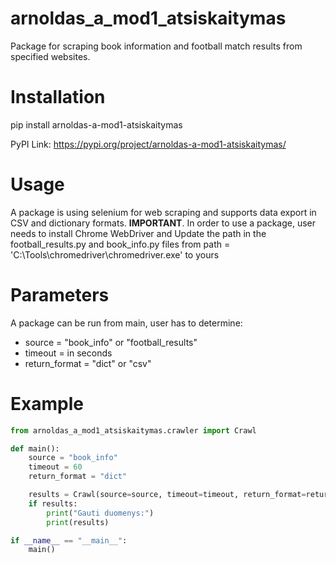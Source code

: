 # **arnoldas_a_mod1_atsiskaitymas**

Package for scraping book information and football match results from specified websites.

# **Installation**
pip install arnoldas-a-mod1-atsiskaitymas

PyPI Link: https://pypi.org/project/arnoldas-a-mod1-atsiskaitymas/

# **Usage**
A package is using selenium for web scraping and supports data export in CSV and dictionary formats. **IMPORTANT**. In order to use a package, user needs to install Chrome WebDriver
and Update the path in the football_results.py and book_info.py files from path = 'C:\\Tools\\chromedriver\\chromedriver.exe' to yours

# **Parameters**
A package can be run from main, user has to determine:
- source = "book_info" or "football_results"
- timeout = in seconds
- return_format = "dict" or "csv"

# **Example**

```python
from arnoldas_a_mod1_atsiskaitymas.crawler import Crawl

def main():
    source = "book_info"
    timeout = 60
    return_format = "dict"

    results = Crawl(source=source, timeout=timeout, return_format=return_format).web_results()
    if results:
        print("Gauti duomenys:")
        print(results)

if __name__ == "__main__":
    main()
